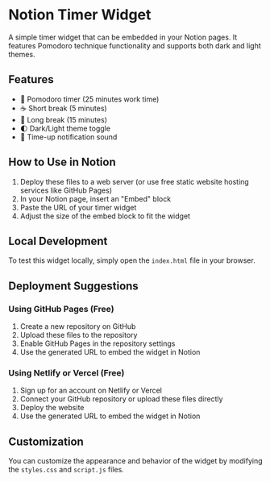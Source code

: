 # Notion Timer Widget

A simple timer widget that can be embedded in your Notion pages. It features Pomodoro technique functionality and supports both dark and light themes.

## Features

- 📝 Pomodoro timer (25 minutes work time)
- ☕ Short break (5 minutes)
- 🍵 Long break (15 minutes)
- 🌓 Dark/Light theme toggle
- 🔔 Time-up notification sound

## How to Use in Notion

1. Deploy these files to a web server (or use free static website hosting services like GitHub Pages)
2. In your Notion page, insert an "Embed" block
3. Paste the URL of your timer widget
4. Adjust the size of the embed block to fit the widget

## Local Development

To test this widget locally, simply open the `index.html` file in your browser.

## Deployment Suggestions

### Using GitHub Pages (Free)

1. Create a new repository on GitHub
2. Upload these files to the repository
3. Enable GitHub Pages in the repository settings
4. Use the generated URL to embed the widget in Notion

### Using Netlify or Vercel (Free)

1. Sign up for an account on Netlify or Vercel
2. Connect your GitHub repository or upload these files directly
3. Deploy the website
4. Use the generated URL to embed the widget in Notion

## Customization

You can customize the appearance and behavior of the widget by modifying the `styles.css` and `script.js` files. 